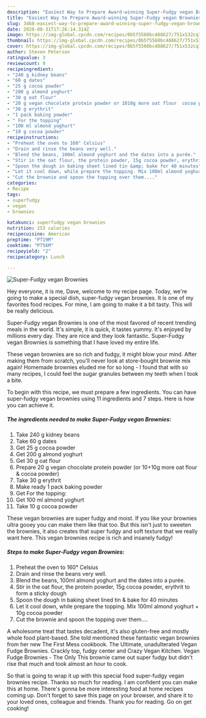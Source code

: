 ```yaml
---
description: "Easiest Way to Prepare Award-winning Super-Fudgy vegan Brownies"
title: "Easiest Way to Prepare Award-winning Super-Fudgy vegan Brownies"
slug: 3468-easiest-way-to-prepare-award-winning-super-fudgy-vegan-brownies
date: 2020-08-31T17:26:14.314Z
image: https://img-global.cpcdn.com/recipes/0b5f5560bc488627/751x532cq70/super-fudgy-vegan-brownies-recipe-main-photo.jpg
thumbnail: https://img-global.cpcdn.com/recipes/0b5f5560bc488627/751x532cq70/super-fudgy-vegan-brownies-recipe-main-photo.jpg
cover: https://img-global.cpcdn.com/recipes/0b5f5560bc488627/751x532cq70/super-fudgy-vegan-brownies-recipe-main-photo.jpg
author: Steven Peterson
ratingvalue: 3
reviewcount: 9
recipeingredient:
- "240 g kidney beans"
- "60 g dates"
- "25 g cocoa powder"
- "200 g almond yoghurt"
- "30 g oat flour"
- "20 g vegan chocolate protein powder or 1010g more oat flour  cocoa powder"
- "30 g erythrit"
- "1 pack baking powder"
- " For the topping"
- "100 ml almond yoghurt"
- "10 g cocoa powder"
recipeinstructions:
- "Preheat the oven to 160° Celsius"
- "Drain and rinse the beans very well."
- "Blend the beans, 100ml almond yoghurt and the dates into a purée."
- "Stir in the oat flour, the protein powder, 15g cocoa powder, erythrit to form a sticky dough"
- "Spoon the dough in baking sheet lined tin &amp; bake for 40 minutes"
- "Let it cool down, while prepare the topping. Mix 100ml almond yoghurt + 10g cocoa powder"
- "Cut the brownie and spoon the topping over them...."
categories:
- Recipe
tags:
- superfudgy
- vegan
- brownies

katakunci: superfudgy vegan brownies 
nutrition: 253 calories
recipecuisine: American
preptime: "PT19M"
cooktime: "PT56M"
recipeyield: "2"
recipecategory: Lunch

---
```



![Super-Fudgy vegan Brownies](https://img-global.cpcdn.com/recipes/0b5f5560bc488627/751x532cq70/super-fudgy-vegan-brownies-recipe-main-photo.jpg)

Hey everyone, it is me, Dave, welcome to my recipe page. Today, we're going to make a special dish, super-fudgy vegan brownies. It is one of my favorites food recipes. For mine, I am going to make it a bit tasty. This will be really delicious.

Super-Fudgy vegan Brownies is one of the most favored of recent trending meals in the world. It's simple, it is quick, it tastes yummy. It's enjoyed by millions every day. They are nice and they look fantastic. Super-Fudgy vegan Brownies is something that I have loved my entire life.

These vegan brownies are so rich and fudgy, it might blow your mind. After making them from scratch, you&#39;ll never look at store-bought brownie mix again! Homemade brownies eluded me for so long - I found that with so many recipes, I could feel the sugar granules between my teeth when I took a bite.


To begin with this recipe, we must prepare a few ingredients. You can have super-fudgy vegan brownies using 11 ingredients and 7 steps. Here is how you can achieve it.

<!--inarticleads1-->

##### The ingredients needed to make Super-Fudgy vegan Brownies:

1. Take 240 g kidney beans
1. Take 60 g dates
1. Get 25 g cocoa powder
1. Get 200 g almond yoghurt
1. Get 30 g oat flour
1. Prepare 20 g vegan chocolate protein powder (or 10+10g more oat flour &amp; cocoa powder)
1. Take 30 g erythrit
1. Make ready 1 pack baking powder
1. Get  For the topping:
1. Get 100 ml almond yoghurt
1. Take 10 g cocoa powder


These vegan brownies are super fudgy and moist. If you like your brownies ultra gooey you can make them like that too. But this isn&#39;t just to sweeten the brownies, it also creates that super fudgy and soft texture that we really want here. This vegan brownies recipe is rich and insanely fudgy! 

<!--inarticleads2-->

##### Steps to make Super-Fudgy vegan Brownies:

1. Preheat the oven to 160° Celsius
1. Drain and rinse the beans very well.
1. Blend the beans, 100ml almond yoghurt and the dates into a purée.
1. Stir in the oat flour, the protein powder, 15g cocoa powder, erythrit to form a sticky dough
1. Spoon the dough in baking sheet lined tin &amp; bake for 40 minutes
1. Let it cool down, while prepare the topping. Mix 100ml almond yoghurt + 10g cocoa powder
1. Cut the brownie and spoon the topping over them....


A wholesome treat that tastes decadent, it&#39;s also gluten-free and mostly whole food plant-based. She told mentioned these fantastic vegan brownies from her new The First Mess cookbook. The Ultimate, unadulterated Vegan Fudge Brownies. Crackly top, fudgy center and Crazy Vegan Kitchen. Vegan Fudge Brownies - The Only This brownie came out super fudgy but didn&#39;t rise that much and took almost an hour to cook. 

So that is going to wrap it up with this special food super-fudgy vegan brownies recipe. Thanks so much for reading. I am confident you can make this at home. There's gonna be more interesting food at home recipes coming up. Don't forget to save this page on your browser, and share it to your loved ones, colleague and friends. Thank you for reading. Go on get cooking!

